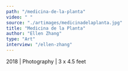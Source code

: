 ```yaml
---
path: "/medicina-de-la-planta"
video: " "
source: "./artimages/medicinadelaplanta.jpg"
title: "Medicina de la Planta"
author: "Ellen Zhang"
type: "Art"
interview: "/ellen-zhang"
---
```


2018 | Photography | 3 x 4.5 feet
 
